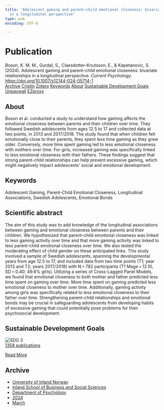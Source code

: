 ```yaml
---
title: 'Adolescent gaming and parent–child emotional closeness: bivariate relationships
  in a longitudinal perspective'
type: pub
encoding: UTF-8

---
```

<h1>Publication</h1>
<article id="csl-bib-container-W87672XP" class="csl-bib-container">
  <div class="csl-bib-body"> <div class="csl-entry">Boson, K. M. M., Gurdal, S., Claesdotter-Knutsson, E., &#38; Kapetanovic, S. (2024). Adolescent gaming and parent–child emotional closeness: bivariate relationships in a longitudinal perspective. <i>Current Psychology</i>. <a href="https://doi.org/10.1007/s12144-024-05714-1">https://doi.org/10.1007/s12144-024-05714-1</a></div> </div>
  <div class="csl-bib-buttons">
    <a href="#taxonomy-article-W87672XP" alt="archive" class="csl-bib-button">Archive</a>
    <a href="https://app.cristin.no/results/show.jsf?id=2251518" alt="Cristin" class="csl-bib-button">Cristin</a>
    <a href="http://zotero.org/groups/5881554/items/W87672XP" alt="Zotero" class="csl-bib-button">Zotero</a>
    <a href="#keywords-article-W87672XP" alt="keywords" class="csl-bib-button">Keywords</a>
    <a href="#about-article-W87672XP" alt="about_pub" class="csl-bib-button">About</a>
    <a href="#sdg-article-W87672XP" alt="sdg" class="csl-bib-button">Sustainable Development Goals</a>
    <a href="https://link.springer.com/content/pdf/10.1007/s12144-024-05714-1.pdf" alt="Unpaywall" class="csl-bib-button">Unpaywall</a>
    <a href="https://link.springer.com/content/pdf/10.1007/s12144-024-05714-1.pdf" alt="EZproxy" class="csl-bib-button">EZproxy</a>
  </div>
  <div id="csl-bib-meta-container-W87672XP"></div>
</article>
<div id="csl-bib-meta-W87672XP" class="csl-bib-meta">
  <article id="about-article-W87672XP" class="about_pub-article">
    <h1>About</h1>
    Boson et al. conducted a study to understand how gaming affects the emotional closeness between parents and their children over time. They followed Swedish adolescents from ages 12.5 to 17 and collected data at two points, in 2013 and 2017/2018. The study found that when children felt emotionally close to their parents, they spent less time gaming as they grew older. Conversely, more time spent gaming led to less emotional closeness with mothers over time. For girls, increased gaming was specifically linked to less emotional closeness with their fathers. These findings suggest that strong parent-child relationships can help prevent excessive gaming, which might negatively impact adolescents' social and emotional development.
  </article>
  <article id="keywords-article-W87672XP" class="keywords-article">
    <h1>Keywords</h1>
    Adolescent Gaming, Parent-Child Emotional Closeness, Longitudinal Associations, Swedish Adolescents, Emotional Bonds
  </article>
  <article id="abstract-article-W87672XP" class="abstract-article">
    <h1>Scientific abstract</h1>
    The aim of this study was to add knowledge of the longitudinal associations between gaming and emotional closeness between parents and their children. We hypothesized that parent–child emotional closeness was linked to less gaming activity over time and that more gaming activity was linked to less parent–child emotional closeness over time. We also tested the moderating effect of child gender on these anticipated links. This study involved a sample of Swedish adolescents, spanning the developmental years from age 12.5 to 17, and included data from two time points (T1; year 2013 and T2; years 2017/2018) with N = 782 participants (T1 Mage = 12.10, SD = 0.40; 49.6% girls). Utilizing a series of Cross-Lagged Panel Models, we found that emotional closeness to both mother and father predicted less time spent on gaming over time. More time spent on gaming predicted less emotional closeness to mother over time. Additionally, gaming activity among girls was specifically related to less emotional closeness to their father over time. Strengthening parent–child relationships and emotional bonds may be crucial in safeguarding adolescents from developing habits of excessive gaming that could potentially pose problems for their psychosocial development.
  </article>
  <article id="sdg-article-W87672XP" class="sdg-article">
    <h1>Sustainable Development Goals</h1>
    <div class="sdg-container"><div id="sdg3" class="sdg">
        <img src="{{< params subfolder >}}images/sdg/sdg03_en.png" class="image" alt="SDG 3">
        <div class="sdg-overlay">
          <a href="/en/archive/?key=?sdg=3#archive" class="sdg-publication-count"><span>1358</span> publications</a>
          <p><a href="https://sdgs.un.org/goals/goal3" class="sdg-read-more">Read More</a></p>
        </div>
      </div></div>
  </article>
  <article id="taxonomy-article-W87672XP" class="taxonomy-article">
    <h1>Archive</h1>
    <ul>
      <li>
        <a href="/en/archive/?key=3DCRN523">University of Inland Norway</a>
      </li>
      <li>
        <a href="/en/archive/?key=DU8Q9LN9">Inland School of Business and Social Sciences</a>
      </li>
      <li>
        <a href="/en/archive/?key=KTD9NXA8">Department of Psychology</a>
      </li>
      <li>
        <a href="/en/archive/?key=LS3MUAPD">2024</a>
      </li>
      <li>
        <a href="/en/archive/?key=8SBRM8D5">March</a>
      </li>
    </ul>
  </article>
</div>
